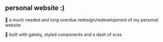 ## personal website :)

🌱 a much needed and long overdue redesign/redevelopment of my personal website

🔨 built with gatsby, styled components and a dash of scss

<!-- #### goals
- [x] react components
- [x] single page app
- [x] responsive
- [x] minimal design
- [x] work timeline
- [x] host on netlify
- [x] dark mode !! 
- [x] scroll to top button
- [ ] new domain
- [ ] google analytics
- [ ] lazy load assets
- [ ] on scroll animations
- [ ] looping typewriter
- [ ] resume redesign
- [ ] various themes
- [ ] easter eggs ?? 
- [ ] projects !! --> 
